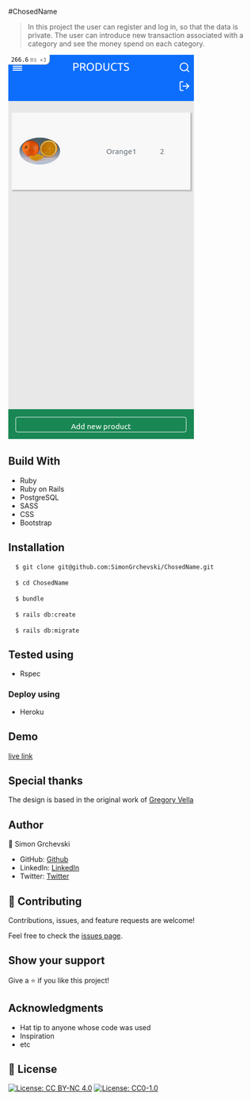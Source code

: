 #ChosedName


> In this project the user can register and log in, so that the data is private. The user can introduce new transaction associated with a category and see the money spend on each category.

![screenshot](./sc.png)

## Build With

- Ruby
- Ruby on Rails
- PostgreSQL
- SASS
- CSS
- Bootstrap

## Installation
```
  $ git clone git@github.com:SimonGrchevski/ChosedName.git

  $ cd ChosedName

  $ bundle

  $ rails db:create

  $ rails db:migrate
```

## Tested using
- Rspec

### Deploy using
- Heroku

## Demo
[live link](https://damp-brushlands-90418.herokuapp.com/)

## Special thanks

The design is based in the original work of [Gregory Vella](https://www.behance.net/gregoirevella)


## Author

👤 Simon Grchevski

- GitHub: [Github](https://github.com/SimonGrchevski)
- LinkedIn: [LinkedIn](https://www.linkedin.com/in/simon-grchevski-682935209/)
- Twitter: [Twitter](https://twitter.com/grchevski)

## 🤝 Contributing

Contributions, issues, and feature requests are welcome!

Feel free to check the [issues page](../../issues/).

## Show your support

Give a ⭐️ if you like this project!

## Acknowledgments

- Hat tip to anyone whose code was used
- Inspiration
- etc

## 📝 License

[![License: CC BY-NC 4.0](https://licensebuttons.net/l/by-nc/4.0/80x15.png)](https://creativecommons.org/licenses/by-nc/4.0/)
[![License: CC0-1.0](https://licensebuttons.net/l/zero/1.0/80x15.png)](http://creativecommons.org/publicdomain/zero/1.0/)
